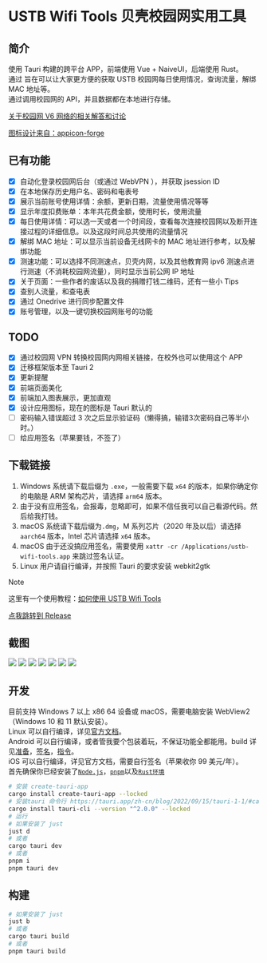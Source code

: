 # USTB Wifi Tools 贝壳校园网实用工具

## 简介

使用 Tauri 构建的跨平台 APP，前端使用 Vue + NaiveUI，后端使用 Rust。 \
通过
旨在可以让大家更方便的获取 USTB 校园网每日使用情况，查询流量，解绑 MAC 地址等。 \
通过调用校园网的 API，并且数据都在本地进行存储。

[关于校园网 V6 网络的相关解答和讨论](https://github.com/CakeAL/ustb-wifi-tools/discussions/6)

[图标设计来自：appicon-forge](https://github.com/zhangyu1818/appicon-forge)

## 已有功能

- [x] 自动化登录校园网后台（或通过 WebVPN ），并获取 jsession ID
- [x] 在本地保存历史用户名、密码和电表号
- [x] 展示当前账号使用详情：余额，更新日期，流量使用情况等等
- [x] 显示年度扣费账单：本年共花费金额，使用时长，使用流量
- [x] 每日使用详情：可以选一天或者一个时间段，查看每次连接校园网以及断开连接过程的详细信息。以及这段时间总共使用的流量情况
- [x] 解绑 MAC 地址：可以显示当前设备无线网卡的 MAC 地址进行参考，以及解绑功能
- [x] 测速功能：可以选择不同测速点，贝壳内网，以及其他教育网 ipv6 测速点进行测速（不消耗校园网流量），同时显示当前公网 IP 地址
- [x] 关于页面：一些作者的废话以及我的捐赠打钱二维码，还有一些小 Tips
- [x] 查别人流量，和查电表
- [x] 通过 Onedrive 进行同步配置文件
- [x] 账号管理，以及一键切换校园网账号的功能 

## TODO

- [x] 通过校园网 VPN 转换校园网内网相关链接，在校外也可以使用这个 APP
- [x] 迁移框架版本至 Tauri 2
- [x] 更新提醒 
- [x] 前端页面美化
- [x] 前端加入图表展示，更加直观
- [x] 设计应用图标，现在的图标是 Tauri 默认的
- [ ] 密码输入错误超过 3 次之后显示验证码（懒得搞，输错3次密码自己等半小时。）
- [ ] 给应用签名（苹果要钱，不签了）

## 下载链接

1. Windows 系统请下载后缀为 `.exe`，一般需要下载 `x64` 的版本，如果你确定你的电脑是 ARM 架构芯片，请选择 `arm64` 版本。
2. 由于没有应用签名，会报毒，忽略即可，如果不信任我可以自己看源代码。然后给我打钱。
3. macOS 系统请下载后缀为`.dmg`，M 系列芯片（2020 年及以后）请选择 `aarch64` 版本，Intel 芯片请选择 `x64` 版本。
4. macOS 由于还没搞应用签名，需要使用 `xattr -cr /Applications/ustb-wifi-tools.app` 来跳过签名认证。
5. Linux 用户请自行编译，并按照 Tauri 的要求安装 webkit2gtk

> [!NOTE]  
> 这里有一个使用教程：[如何使用 USTB Wifi Tools](https://github.com/CakeAL/ustb-wifi-tools/blob/main/%E5%A6%82%E4%BD%95%E4%BD%BF%E7%94%A8%20USTB%20Wifi%20Tools%EF%BC%88%E5%90%AB%E5%A6%82%E4%BD%95%E6%96%B9%E4%BE%BF%E6%B3%A8%E9%94%80%E8%B4%A6%E5%8F%B7%EF%BC%89.pdf)

[点我跳转到 Release](https://github.com/CakeAL/ustb-wifi-tools/releases/)

## 截图

![](pics/image1.png)
![](pics/image2.png)
![](pics/image3.png)
![](pics/image4.png)
![](pics/image5.png)
![](pics/image6.png)
![](pics/image7.png)

## 开发

目前支持 Windows 7 以上 x86 64 设备或 macOS，需要电脑安装 WebView2（Windows 10 和 11 默认安装）。 \
Linux 可以自行编译，详见[官方文档](https://tauri.app/start/prerequisites/#linux)。\
Android 可以自行编译，或者管我要个包装着玩，不保证功能全都能用。build 详见[准备](https://tauri.app/start/prerequisites/#android)，[签名](https://tauri.app/distribute/sign/android/)，[指令](https://tauri.app/distribute/google-play/#architecture-selection)。\
iOS 可以自行编译，详见官方文档，需要自行签名（苹果收你 99 美元/年）。\
首先确保你已经安装了[`Node.js`](https://nodejs.cn/download/)，[`pnpm`](https://www.pnpm.cn/)以及[`Rust环境`](https://www.rust-lang.org/zh-CN/tools/install)

```bash
# 安装 create-tauri-app
cargo install create-tauri-app --locked
# 安装tauri 命令行 https://tauri.app/zh-cn/blog/2022/09/15/tauri-1-1/#cargo-binstall-support-for-tauri-cli
cargo install tauri-cli --version "^2.0.0" --locked
# 运行
# 如果安装了 just
just d
# 或者
cargo tauri dev
# 或者
pnpm i
pnpm tauri dev
```

## 构建

```bash
# 如果安装了 just
just b
# 或者
cargo tauri build
# 或者
pnpm tauri build
```
